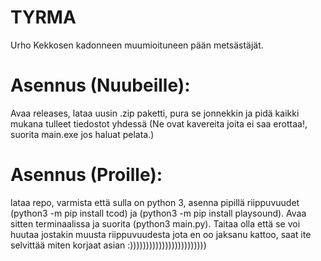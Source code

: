 # TYRMA
 Urho Kekkosen kadonneen muumioituneen pään metsästäjät.

# Asennus (Nuubeille):
 Avaa releases, lataa uusin .zip paketti, pura se jonnekkin ja pidä kaikki mukana tulleet tiedostot yhdessä (Ne ovat kavereita joita ei saa erottaa!, suorita main.exe jos haluat pelata.)
# Asennus (Proille):
 lataa repo, varmista että sulla on python 3, asenna pipillä riippuvuudet (python3 -m pip install tcod) ja (python3 -m pip install playsound). Avaa sitten terminaalissa ja suorita (python3 main.py).
 Taitaa olla että se voi huutaa jostakin muusta riippuvuudesta jota en oo jaksanu kattoo, saat ite selvittää miten korjaat asian :))))))))))))))))))))))))
